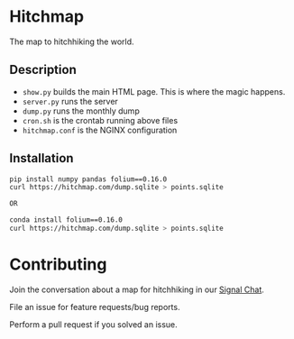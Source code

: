 # Hitchmap

The map to hitchhiking the world.


## Description
 
- `show.py` builds the main HTML page. This is where the magic happens.
- `server.py` runs the server
- `dump.py` runs the monthly dump
- `cron.sh` is the crontab running above files
- `hitchmap.conf` is the NGINX configuration

## Installation

```bash
pip install numpy pandas folium==0.16.0
curl https://hitchmap.com/dump.sqlite > points.sqlite

OR

conda install folium==0.16.0
curl https://hitchmap.com/dump.sqlite > points.sqlite
```

# Contributing
Join the conversation about a map for hitchhiking in our [Signal Chat](https://signal.group/#CjQKIDyYgIxcOUCEPYu8-JawC_tv1bcgkAhvbISRZkN45MMVEhCtydy3DOOCKEAE_tsR6g9s).

File an issue for feature requests/bug reports.

Perform a pull request if you solved an issue.

